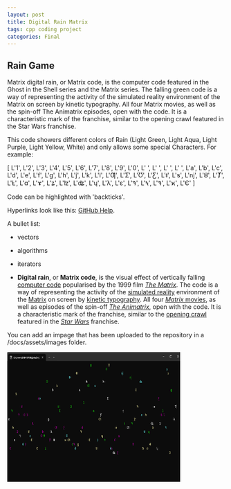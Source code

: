 ```yaml
---
layout: post
title: Digital Rain Matrix
tags: cpp coding project
categories: Final
---
```


## Rain Game

Matrix digital rain, or Matrix code, is the computer code featured in the Ghost in the Shell series and the Matrix series. The falling green code is a way of representing the activity of the simulated reality environment of the Matrix on screen by kinetic typography. All four Matrix movies, as well as the spin-off The Animatrix episodes, open with the code. It is a characteristic mark of the franchise, similar to the opening crawl featured in the Star Wars franchise. 

This code showers different colors of Rain (Light Green, Light Aqua, Light Purple, Light Yellow, White) and only allows some special Characters.
For example:



[        L'1', L'2', L'3', L'4', L'5', L'6', L'7', L'8', L'9', L'0', L' ', L' ', L' ', L' ',
        L'a', L'b', L'c', L'd', L'e', L'f', L'g', L'h', L'j', L'k', L'l',
        L'Ƣ', L'Ʃ', L'Ʊ', L'Ƹ', L'ǂ', L'ƽ', L'ǌ', L'Ȣ', L'Ⱦ', L'Ƚ', L'ɑ', L'ɤ', L'ʑ',
        L'ʫ', L'ʥ', L'ʮ', L'λ', L'ε', L'Ϡ', L'Ϟ', L'Ϡ', L'ϰ', L'Є'
        ]



Code can be highlighted with 'backticks'.

Hyperlinks look like this: [GitHub Help](https://help.github.com/).

A bullet list:

- vectors
- algorithms
- iterators

- **Digital rain**, or **Matrix code**, is the visual effect of vertically falling [computer code](https://en.wikipedia.org/wiki/Source_code "Source code") popularised by the 1999 film [_The Matrix_](https://en.wikipedia.org/wiki/The_Matrix "The Matrix"). The code is a way of representing the activity of the [simulated reality](https://en.wikipedia.org/wiki/Simulated_reality "Simulated reality") environment of the [Matrix](https://en.wikipedia.org/wiki/Matrix_(fictional_universe) "Matrix (fictional universe)") on screen by [kinetic typography](https://en.wikipedia.org/wiki/Kinetic_typography "Kinetic typography"). All four [_Matrix_  movies](https://en.wikipedia.org/wiki/The_Matrix_(franchise) "The Matrix (franchise)"), as well as episodes of the spin-off _[The Animatrix](https://en.wikipedia.org/wiki/The_Animatrix)_, open with the code. It is a characteristic mark of the franchise, similar to the [opening crawl](https://en.wikipedia.org/wiki/Star_Wars_opening_crawl "Star Wars opening crawl") featured in the _[Star Wars](https://en.wikipedia.org/wiki/Star_Wars "Star Wars")_ franchise.

You can add an impage that has been uploaded to the repository in a /docs/assets/images folder.

<img src="https://raw.githubusercontent.com/par2hibATU/DigitalRain_Project.Cpp/main/docs/assets/images/Screenshot 2025-02-26 111652.png" width="400" height="300">
